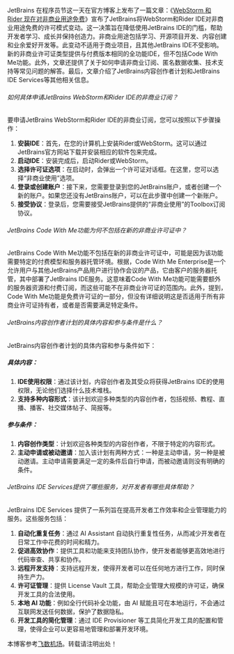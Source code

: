 
 JetBrains 在程序员节这一天在官方博客上发布了一篇文章：《[WebStorm 和 Rider 现在对非商业用途免费](https://github.com)》宣布了JetBrains将WebStorm和Rider IDE对非商业用途免费的许可模式变动。这一决策旨在降低使用JetBrains IDE的门槛，帮助开发者学习、成长并保持创造力。非商业用途包括学习、开源项目开发、内容创建和业余爱好开发等。此变动不适用于商业项目，且其他JetBrains IDE不受影响。新的非商业许可证类型提供与付费版本相同的全功能IDE，但不包括Code With Me功能。此外，文章还提供了关于如何申请非商业订阅、匿名数据收集、技术支持等常见问题的解答。最后，文章介绍了JetBrains内容创作者计划和JetBrains IDE Services等其他相关信息。

###### 如何具体申请JetBrains WebStorm和Rider IDE的非商业订阅？

要申请JetBrains WebStorm和Rider IDE的非商业订阅，您可以按照以下步骤操作：

1. **安装IDE**：首先，在您的计算机上安装Rider或WebStorm。这可以通过JetBrains官方网站下载并安装相应的软件包来完成。
2. **启动IDE**：安装完成后，启动Rider或WebStorm。
3. **选择许可证选项**：在启动时，会弹出一个许可证对话框。在这里，您可以选择“非商业使用”选项。
4. **登录或创建账户**：接下来，您需要登录到您的JetBrains账户，或者创建一个新的账户。如果您还没有JetBrains账户，可以在此步骤中创建一个新账户。
5. **接受协议**：登录后，您需要接受JetBrains提供的“非商业使用”的Toolbox订阅协议。

###### JetBrains Code With Me功能为何不包括在新的非商业许可证中？

JetBrains Code With Me功能不包括在新的非商业许可证中，可能是因为该功能需要特定的付费模型和服务器托管环境。根据，Code With Me Enterprise是一个允许用户与其他JetBrains产品用户进行协作会议的产品，它由客户的服务器托管，其中部署了JetBrains IDE服务。这意味着Code With Me功能可能需要额外的服务器资源和付费订阅，而这些可能不在非商业许可证的范围内。此外，提到，Code With Me功能是免费许可证的一部分，但没有详细说明这是否适用于所有非商业许可证持有者，或者是否需要满足特定条件。

###### JetBrains内容创作者计划的具体内容和参与条件是什么？

JetBrains内容创作者计划的具体内容和参与条件如下：

##### 具体内容：

1. **IDE使用权限**：通过该计划，内容创作者及其受众将获得JetBrains IDE的使用权限，无论他们选择什么技术堆栈。
2. **支持多种内容形式**：该计划欢迎多种类型的内容创作者，包括视频、教程、直播、播客、社交媒体帖子、简报等。

##### 参与条件：

1. **内容创作类型**：计划欢迎各种类型的内容创作者，不限于特定的内容形式。
2. **主动申请或被动邀请**：加入该计划有两种方式：一种是主动申请，另一种是被动邀请。主动申请需要满足一定的条件后自行申请，而被动邀请则没有明确的条件。

###### JetBrains IDE Services提供了哪些服务，对开发者有哪些具体帮助？

JetBrains IDE Services 提供了一系列旨在提高开发者工作效率和企业管理能力的服务。这些服务包括：

1. **自动化重复任务**：通过 AI Assistant 自动执行重复性任务，从而减少开发者在日常工作中花费的时间和精力。
2. **促进高效协作**：提供工具和功能来支持团队协作，使开发者能够更高效地进行代码审查、共享和协作。
3. **远程开发支持**：支持远程开发，使得开发者可以在任何地方进行工作，同时保持生产力。
4. **许可证管理**：提供 License Vault 工具，帮助企业管理大规模的许可证，确保开发工具的合法使用。
5. **本地 AI 功能**：例如全行代码补全功能，由 AI 赋能且可在本地运行，不会通过互联网发送任何数据，保护了数据隐私。
6. **开发工具的简化管理**：通过 IDE Provisioner 等工具简化开发工具的配置和管理，使得企业可以更容易地管理和部署开发环境。


 本博客参考[飞数机场](https://ze16.com)。转载请注明出处！
